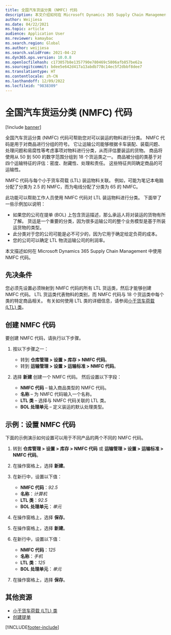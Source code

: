```yaml
---
title: 全国汽车货运分类 (NMFC) 代码
description: 本文介绍如何在 Microsoft Dynamics 365 Supply Chain Management 中使用全国汽车货运分类 (NMFC) 代码
author: Weijiesa
ms.date: 04/22/2021
ms.topic: article
audience: Application User
ms.reviewer: kamaybac
ms.search.region: Global
ms.author: weijiesa
ms.search.validFrom: 2021-04-22
ms.dyn365.ops.version: 10.0.8
ms.openlocfilehash: c173057b8e1357790e780469c5806afb857be62a
ms.sourcegitcommit: bdee5e642d417a13abdb778c14ec5f2dbbf8dee7
ms.translationtype: HT
ms.contentlocale: zh-CN
ms.lasthandoff: 12/09/2022
ms.locfileid: "9838309"
---
```

# <a name="national-motor-freight-classification-nmfc-codes"></a>全国汽车货运分类 (NMFC) 代码

[!include [banner](../includes/banner.md)]

全国汽车货运分类 (NMFC) 代码可帮助您对可以装运的物料进行分类。 NMFC 代码是用于对商品进行分组的符号。 它让运输公司能够根据卡车装配、装载问题、处理问题和易腐性等考虑事项对物料进行分类，从而评估要装运的货物。 商品将使用从 50 到 500 的数字范围分组到 18 个货运类之一。 商品被分组的类基于对四个运输特征的评估：密度、耐藏性、处理和责任。 这些特征共同确定商品的可运输性。

NMFC 代码与每个小于货车荷载 (LTL) 装运物料关联。 例如，可能为笔记本电脑分配了分类为 2.5 的 NMFC，而为电线分配了分类为 65 的 NMFC。

此功能可以帮助工作人员使用 NMFC 代码对 LTL 装运物料进行分类。 下面举了一些示例加以说明：

- 如果您的公司在提单 (BOL) 上包含货运描述，那么承运人将对装运的货物有所了解。 货运是一个重要的分类，因为很多运输公司的整个业务模型是基于所装运货物的类型。
- 此分类对于您的公司可能是必不可少的，因为它用于确定给定负荷的成本。
- 您的公司可以确定 LTL 物流运输公司的利润率。

本文描述如何在 Microsoft Dynamics 365 Supply Chain Management 中使用 NMFC 代码。

## <a name="prerequisites"></a>先决条件

您必须先设置必须映射到 NMFC 代码的所有 LTL 货运类，然后才能够创建 NMFC 代码。 LTL 货运类代表物料的类别，而 NMFC 代码与 18 个货运类中每个类的特定商品相关。 有关如何使用 LTL 类的详细信息，请参阅[小于货车荷载 (LTL) 类](ltl-class.md)。

## <a name="create-an-nmfc-code"></a>创建 NMFC 代码

要创建 NMFC 代码，请执行以下步骤。

1. 按以下步骤之一：

    - 转到 **仓库管理 \> 设置 \> 库存 \> NMFC 代码**。
    - 转到 **运输管理 \> 设置 \> 运输标准 \> NMFC 代码**。

1. 选择 **新建** 创建一个 NMFC 代码。 然后设置以下字段：

    - **NMFC 代码** – 输入商品类型的 NMFC 代码。
    - **名称** – 为 NMFC 代码输入一个名称。
    - **LTL 类** – 选择与 NMFC 代码关联的 LTL 类。
    - **BOL 处理单元** – 定义装运的默认处理类型。

## <a name="example-set-up-nmfc-codes"></a>示例：设置 NMFC 代码

下面的示例演示如何设置可以用于不同产品的两个不同的 NMFC 代码。

1. 转到 **仓库管理 \> 设置 \> 库存 \> NMFC 代码** 或 **运输管理 \> 设置 \> 运输标准 \> NMFC 代码**。
1. 在操作窗格上，选择 **新建**。
1. 在新行中，设置以下值：

    - **NMFC 代码**：*92.5*
    - **名称**：*计算机*
    - **LTL 类**：*92.5*
    - **BOL 处理单元**：*单元*

1. 在操作窗格上，选择 **保存**。
1. 在操作窗格上，选择 **新建**。
1. 在新行中，设置以下值：

    - **NMFC 代码**：*125*
    - **名称**：*手机*
    - **LTL 类**：*125*
    - **BOL 处理单元**：*单元*

1. 在操作窗格上，选择 **保存**。

## <a name="additional-resources"></a>其他资源

- [小于货车荷载 (LTL) 类](ltl-class.md)
- [创建提单](create-bill-of-lading.md)

[!INCLUDE[footer-include](../../includes/footer-banner.md)]
